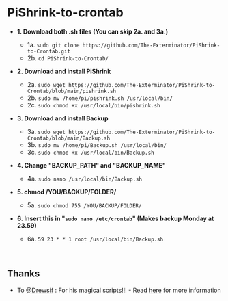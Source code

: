 # PiShrink-to-crontab

- **1. Download both .sh files (You can skip 2a. and 3a.)** <br>
  - 1a. ``` sudo git clone https://github.com/The-Exterminator/PiShrink-to-Crontab.git ``` <br>
  - 2b. ``` cd PiShrink-to-Crontab/ ``` <br>

- **2. Download and install PiShrink** <br>
  - 2a. ``` sudo wget https://github.com/The-Exterminator/PiShrink-to-Crontab/blob/main/pishrink.sh ``` <br>
  - 2b. ``` sudo mv /home/pi/pishrink.sh /usr/local/bin/ ``` <br>
  - 2c. ``` sudo chmod +x /usr/local/bin/pishrink.sh ``` <br>

- **3. Download and install Backup** <br>
  - 3a. ``` sudo wget https://github.com/The-Exterminator/PiShrink-to-Crontab/blob/main/Backup.sh ``` <br>
  - 3b. ``` sudo mv /home/pi/Backup.sh /usr/local/bin/ ``` <br>
  - 3c. ``` sudo chmod +x /usr/local/bin/Backup.sh ``` <br>

- **4. Change "BACKUP_PATH" and "BACKUP_NAME"** <br>
  - 4a. ``` sudo nano /usr/local/bin/Backup.sh ``` <br>

- **5. chmod /YOU/BACKUP/FOLDER/** <br>
  - 5a. ``` sudo chmod 755 /YOU/BACKUP/FOLDER/ ``` <br>

- **6. Insert this in "``` sudo nano /etc/crontab ```" (Makes backup Monday at 23.59)** <br>
  - 6a. ``` 59 23 * * 1 root /usr/local/bin/Backup.sh ``` <br>

<br>
<h2> Thanks </h2>
<ul><li><p>To <a href="https://github.com/Drewsif/PiShrink" target="_blank">@Drewsif</a> : For his magical scripts!!! - 
           Read <a href="https://github.com/Drewsif/PiShrink#usage" target="_blank">here</a> for more information</p></li></ul>
